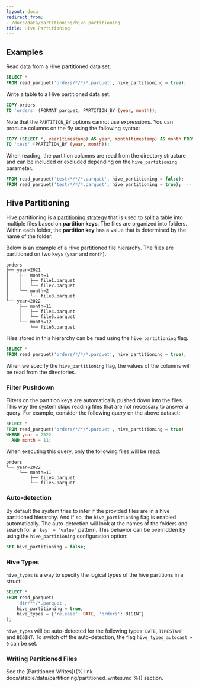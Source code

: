 ```yaml
---
layout: docu
redirect_from:
- /docs/data/partitioning/hive_partitioning
title: Hive Partitioning
---
```


## Examples

Read data from a Hive partitioned data set:

```sql
SELECT *
FROM read_parquet('orders/*/*/*.parquet', hive_partitioning = true);
```

Write a table to a Hive partitioned data set:

```sql
COPY orders
TO 'orders' (FORMAT parquet, PARTITION_BY (year, month));
```

Note that the `PARTITION_BY` options cannot use expressions. You can produce columns on the fly using the following syntax:

```sql
COPY (SELECT *, year(timestamp) AS year, month(timestamp) AS month FROM services)
TO 'test' (PARTITION_BY (year, month));
```

When reading, the partition columns are read from the directory structure and
can be included or excluded depending on the `hive_partitioning` parameter.

```sql
FROM read_parquet('test/*/*/*.parquet', hive_partitioning = false); -- will not include year, month columns
FROM read_parquet('test/*/*/*.parquet', hive_partitioning = true);  -- will include year, month partition columns
```

## Hive Partitioning

Hive partitioning is a [partitioning strategy](https://en.wikipedia.org/wiki/Partition_(database)) that is used to split a table into multiple files based on **partition keys**. The files are organized into folders. Within each folder, the **partition key** has a value that is determined by the name of the folder.

Below is an example of a Hive partitioned file hierarchy. The files are partitioned on two keys (`year` and `month`).

```text
orders
├── year=2021
│    ├── month=1
│    │   ├── file1.parquet
│    │   └── file2.parquet
│    └── month=2
│        └── file3.parquet
└── year=2022
     ├── month=11
     │   ├── file4.parquet
     │   └── file5.parquet
     └── month=12
         └── file6.parquet
```

Files stored in this hierarchy can be read using the `hive_partitioning` flag.

```sql
SELECT *
FROM read_parquet('orders/*/*/*.parquet', hive_partitioning = true);
```

When we specify the `hive_partitioning` flag, the values of the columns will be read from the directories.

### Filter Pushdown

Filters on the partition keys are automatically pushed down into the files. This way the system skips reading files that are not necessary to answer a query. For example, consider the following query on the above dataset:

```sql
SELECT *
FROM read_parquet('orders/*/*/*.parquet', hive_partitioning = true)
WHERE year = 2022
  AND month = 11;
```

When executing this query, only the following files will be read:

```text
orders
└── year=2022
     └── month=11
         ├── file4.parquet
         └── file5.parquet
```

### Auto-detection

By default the system tries to infer if the provided files are in a hive partitioned hierarchy. And if so, the `hive_partitioning` flag is enabled automatically. The auto-detection will look at the names of the folders and search for a `'key' = 'value'` pattern. This behavior can be overridden by using the `hive_partitioning` configuration option:

```sql
SET hive_partitioning = false;
```

### Hive Types

`hive_types` is a way to specify the logical types of the hive partitions in a struct:

```sql
SELECT *
FROM read_parquet(
    'dir/**/*.parquet',
    hive_partitioning = true,
    hive_types = {'release': DATE, 'orders': BIGINT}
);
```

`hive_types` will be auto-detected for the following types: `DATE`, `TIMESTAMP` and `BIGINT`. To switch off the auto-detection, the flag `hive_types_autocast = 0` can be set.

### Writing Partitioned Files

See the [Partitioned Writes]({% link docs/stable/data/partitioning/partitioned_writes.md %}) section.
